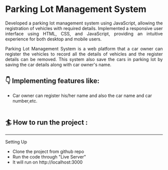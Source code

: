 <h1>Parking Lot Management System </h1>

<p align="justify">Developed a parking lot management system using JavaScript, allowing the registration of vehicles with required details. Implemented a responsive user interface using HTML, CSS, and JavaScript, providing an intuitive experience for both desktop and mobile users.</p>

<p align="justify">Parking Lot Management System is a web platform that a car owner can register the vehicles to record all the details of vehicles and the register details can be removed. This system also save the cars in parking lot by saving the car details along with car owner's name.</p> 

<h2>👇 Implementing features like:</h2>


<ul>
<li>Car owner can register his/her name and also the car name and car number,etc.</li>
<br/>
</ul>

<h2>🏄 How to run the project :</h2>
<hr/>

  Setting Up
    <ul>
    <li> Clone the project from github repo </li>
    <li> Run the code through "Live Server"</li>
    <li> It will run on http://localhost:3000</li>
    </ul>
